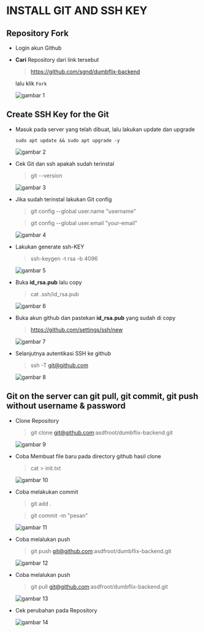 # INSTALL GIT AND SSH KEY

## Repository Fork

-   Login akun Github

-   **Cari** Repository dari link tersebut

    >https://github.com/sgnd/dumbflix-backend

    lalu klik `Fork`

    ![gambar 1](assets/2fromfork.png)

## Create SSH Key for the Git

-   Masuk pada server yang telah dibuat, lalu lakukan update dan upgrade

        sudo apt update && sudo apt upgrade -y

    ![gambar 2](assets/1update.png)

-   Cek Git dan ssh apakah sudah terinstal

    >git --version

    ![gambar 3](assets/3gitversion.png)

-   Jika sudah terinstal lakukan Git config

    >git config --global user.name "username"

    >git config --global user.email "your-email"

    ![gambar 4](assets/44.png)

-   Lakukan generate ssh-KEY

    >ssh-keygen -t rsa -b 4096

    ![gambar 5](assets/4sshkey.png)

-   Buka **id_rsa.pub** lalu copy

    >cat .ssh/id_rsa.pub

    ![gambar 6](assets/45bukarsa.png)

-   Buka akun github dan pastekan **id_rsa.pub** yang sudah di copy

    >https://github.com/settings/ssh/new

    ![gambar 7](assets/5pastekey.png)

-   Selanjutnya autentikasi SSH ke github

    >ssh -T git@github.com

    ![gambar 8](assets/6ssh-T.png)

## Git on the server can git pull, git commit, git push without username & password

-   Clone Repository

    >git clone git@github.com:asdfroot/dumbflix-backend.git

    ![gambar 9](assets/7gitclone.png)

-   Coba Membuat file baru pada directory github hasil clone

    >cat > init.txt

    ![gambar 10](assets/8buatfile.png)

-   Coba melakukan commit

    >git add .

    >git commit -m "pesan"

    ![gambar 11](assets/9gitcommit.png)

-   Coba melalukan push

    >git push git@github.com:asdfroot/dumbflix-backend.git

    ![gambar 12](assets/10push.png)

-   Coba melalukan push

    >git pull git@github.com:asdfroot/dumbflix-backend.git

    ![gambar 13](assets/11.png)

-   Cek perubahan pada Repository

    ![gambar 14](assets/12cek.png)
